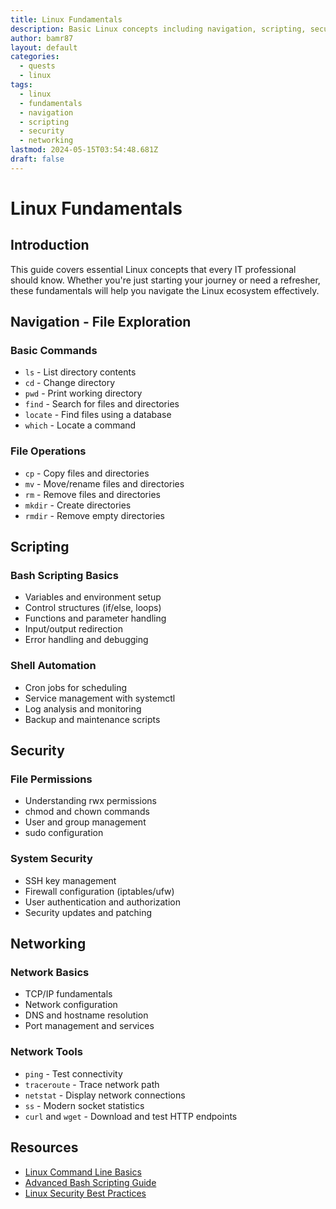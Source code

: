 ```yaml
---
title: Linux Fundamentals
description: Basic Linux concepts including navigation, scripting, security, and networking
author: bamr87
layout: default
categories:
  - quests
  - linux
tags:
  - linux
  - fundamentals
  - navigation
  - scripting
  - security
  - networking
lastmod: 2024-05-15T03:54:48.681Z
draft: false
---
```


# Linux Fundamentals

## Introduction

This guide covers essential Linux concepts that every IT professional should know. Whether you're just starting your journey or need a refresher, these fundamentals will help you navigate the Linux ecosystem effectively.

## Navigation - File Exploration

### Basic Commands
- `ls` - List directory contents
- `cd` - Change directory
- `pwd` - Print working directory
- `find` - Search for files and directories
- `locate` - Find files using a database
- `which` - Locate a command

### File Operations
- `cp` - Copy files and directories
- `mv` - Move/rename files and directories
- `rm` - Remove files and directories
- `mkdir` - Create directories
- `rmdir` - Remove empty directories

## Scripting

### Bash Scripting Basics
- Variables and environment setup
- Control structures (if/else, loops)
- Functions and parameter handling
- Input/output redirection
- Error handling and debugging

### Shell Automation
- Cron jobs for scheduling
- Service management with systemctl
- Log analysis and monitoring
- Backup and maintenance scripts

## Security

### File Permissions
- Understanding rwx permissions
- chmod and chown commands
- User and group management
- sudo configuration

### System Security
- SSH key management
- Firewall configuration (iptables/ufw)
- User authentication and authorization
- Security updates and patching

## Networking

### Network Basics
- TCP/IP fundamentals
- Network configuration
- DNS and hostname resolution
- Port management and services

### Network Tools
- `ping` - Test connectivity
- `traceroute` - Trace network path
- `netstat` - Display network connections
- `ss` - Modern socket statistics
- `curl` and `wget` - Download and test HTTP endpoints

## Resources

- [Linux Command Line Basics](https://www.gnu.org/software/bash/manual/)
- [Advanced Bash Scripting Guide](https://tldp.org/LDP/abs/html/)
- [Linux Security Best Practices](https://www.cisecurity.org/)
